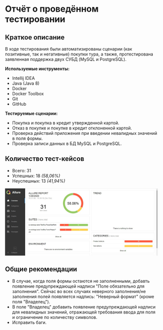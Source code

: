 # Отчёт о проведённом тестировании

## Краткое описание
В ходе тестирования были автоматизированы сценарии (как позитивные, так и негативные) покупки тура, а также, протестирована заявленная поддержка двух СУБД (MySQL и PostgreSQL).

**Используемые инструменты:**
* Intellij IDEA
* Java (Java 8)
* Docker
* Docker Toolbox
* Git
* GitHub

**Тестируемые сценарии:**

* Покупка и покупка в кредит утвержденной картой.
* Отказ в покупке и покупке в кредит отклоненной картой.
* Проверка действий приложения при введении невалидных значений в поля формы.
* Проверка записи данных в БД MySQL и PostgreSQL.

## Количество тест-кейсов

* Всего: 31
* Успешных: 18 *(58,06%)*
* Неуспешных: 13 *(41,94%)*

![](https://raw.githubusercontent.com/shpilkaQA/diplom/master/documents/pic/allure_1.jpg)

## Общие рекомендации

* В случае, когда поля формы остаются не заполненными, добавть появление предупреждающей надписи "Поле обязательно для заполнения". Сейчас во всех случаях неверного заполнения/не заполнения полей появляется надпись: "Неверный формат" (кроме поля "Владелец").
* В поле "Владелец" добавить появление предупреждающей надписи для невалидных значений, отражающей требования ввода для поля и ограничение по количеству символов.
* Исправить баги.
